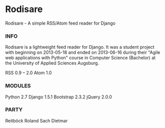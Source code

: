 Rodisare
========

Rodisare - A simple RSS/Atom feed reader for Django


### INFO

Rodisare is a lightweight feed reader for Django.
It was a student project with beginning on 2013-05-18 and ended on 2013-06-16 during their "Agile web applications with Python" 
course in Computer Science (Bachelor) at the University of Applied Sciences Augsburg.

RSS 0.9 – 2.0
Atom 1.0

### MODULES
Python 2.7
Django 1.5.1
Bootstrap 2.3.2
jQuery 2.0.0 

### PARTY
Reitböck Roland
Sach Dietmar